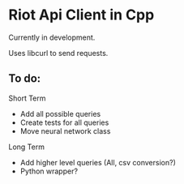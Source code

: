 # Riot Api Client in Cpp

Currently in development. 

Uses libcurl to send requests.

## To do:

Short Term
* Add all possible queries
* Create tests for all queries
* Move neural network class

Long Term
* Add higher level queries (All, csv conversion?)
* Python wrapper?
